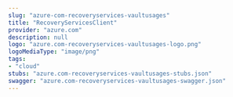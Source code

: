 ```yaml
---
slug: "azure-com-recoveryservices-vaultusages"
title: "RecoveryServicesClient"
provider: "azure.com"
description: null
logo: "azure.com-recoveryservices-vaultusages-logo.png"
logoMediaType: "image/png"
tags:
- "cloud"
stubs: "azure.com-recoveryservices-vaultusages-stubs.json"
swagger: "azure.com-recoveryservices-vaultusages-swagger.json"
---
```

